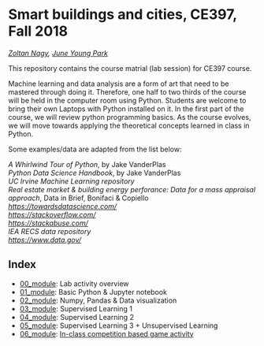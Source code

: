 # Smart buildings and cities, CE397, Fall 2018

*[Zoltan Nagy](https://nagy.caee.utexas.edu/team/prof-zoltan-nagy-phd/), [June Young Park](http://sites.utexas.edu/juneyoungpark/)*

This repository contains the course matrial (lab session) for CE397 course. 

Machine learning and data analysis are a form of art that need to be mastered through doing it. Therefore, one half to two thirds of the course will be held in the computer room using Python. Students are welcome to bring their own Laptops with Python installed on it. In the first part of the course, we will review python programming basics. As the course evolves, we will move towards applying the theoretical concepts learned in class in Python.

Some examples/data are adapted from the list below:
 
*A Whirlwind Tour of Python*, by Jake VanderPlas\
*Python Data Science Handbook*, by Jake VanderPlas\
*UC Irvine Machine Learning repository*\
*Real estate market & building energy perforance: Data for a mass appraisal approach*, Data in Brief, Bonifaci & Copiello\
*https://towardsdatascience.com/* \
*https://stackoverflow.com/* \
*https://stackabuse.com/* \
*IEA RECS data repository* \
*https://www.data.gov/*

## Index
- [00_module](00_overview.ipynb): Lab activity overview
- [01_module](01_module.ipynb): Basic Python & Jupyter notebook
- [02_module](02_module.ipynb): Numpy, Pandas & Data visualization
- [03_module](03_module.ipynb): Supervised Learning 1
- [04_module](04_module.ipynb): Supervised Learning 2
- [05_module](05_module.ipynb): Supervised Learning 3 + Unsupervised Learning
- [06_module](06_Module.ipynb): [In-class competition based game activity](in_class_act.pdf)
